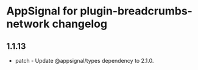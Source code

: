 # AppSignal for plugin-breadcrumbs-network changelog

## 1.1.13

- patch - Update @appsignal/types dependency to 2.1.0.


